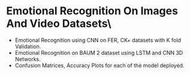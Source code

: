 # Emotional Recognition On Images And Video Datasets\


- Emotional Recognition using CNN on FER, CK+ datasets with K fold Validation.
- Emotional Recognition on BAUM 2 dataset using LSTM and CNN 3D Networks.
- Confusion Matrices, Accuracy Plots for each of the model deployed.
